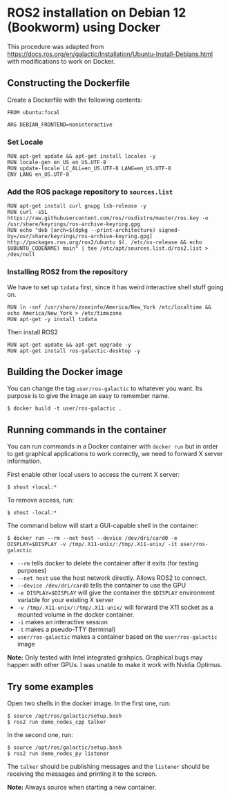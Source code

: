  # ROS2 installation on Debian 12 (Bookworm) using Docker
This procedure was adapted from https://docs.ros.org/en/galactic/Installation/Ubuntu-Install-Debians.html with modifications to work on Docker.

## Constructing the Dockerfile
Create a Dockerfile with the following contents:

```
FROM ubuntu:focal

ARG DEBIAN_FRONTEND=noninteractive
```

### Set Locale
```
RUN apt-get update && apt-get install locales -y
RUN locale-gen en_US en_US.UTF-8
RUN update-locale LC_ALL=en_US.UTF-8 LANG=en_US.UTF-8
ENV LANG en_US.UTF-8
```

### Add the ROS package repository to `sources.list`
```
RUN apt-get install curl gnupg lsb-release -y
RUN curl -sSL https://raw.githubusercontent.com/ros/rosdistro/master/ros.key -o /usr/share/keyrings/ros-archive-keyring.gpg
RUN echo "deb [arch=$(dpkg --print-architecture) signed-by=/usr/share/keyrings/ros-archive-keyring.gpg] http://packages.ros.org/ros2/ubuntu $(. /etc/os-release && echo $UBUNTU_CODENAME) main" | tee /etc/apt/sources.list.d/ros2.list > /dev/null
```
### Installing ROS2 from the repository
We have to set up `tzdata` first, since it has weird interactive shell stuff going on.
```
RUN ln -snf /usr/share/zoneinfo/America/New_York /etc/localtime && echo America/New_York > /etc/timezone
RUN apt-get -y install tzdata
```
Then install ROS2
```
RUN apt-get update && apt-get upgrade -y
RUN apt-get install ros-galactic-desktop -y
```

## Building the Docker image
You can change the tag `user/ros-galactic` to whatever you want. Its purpose is to give the image an easy to remember name.
```
$ docker build -t user/ros-galactic .
```

## Running commands in the container
You can run commands in a Docker container with `docker run` but in order to get graphical applications to work correctly, we need to forward X server information.

First enable other local users to access the current X server:
```
$ xhost +local:*
```

To remove access, run:
```
$ xhost -local:*
```

The command below will start a GUI-capable shell in the container:
```
$ docker run --rm --net host --device /dev/dri/card0 -e DISPLAY=$DISPLAY -v /tmp/.X11-unix/:/tmp/.X11-unix/ -it user/ros-galactic
```

* `--rm` tells docker to delete the container after it exits (for testing purposes)
* `--net host` use the host network directly. Allows ROS2 to connect.
* `--device /dev/dri/card0` tells the container to use the GPU
* `-e DISPLAY=$DISPLAY` will give the container the `$DISPLAY` environment variable for your existing X server
* `-v /tmp/.X11-unix/:/tmp/.X11-unix/` will forward the X11 socket as a mounted volume in the docker container.
* `-i` makes an interactive session
* `-t` makes a pseudo-TTY (terminal)
* `user/ros-galactic` makes a container based on the `user/ros-galactic` image

**Note:** Only tested with Intel integrated grahpics. Graphical bugs may happen with other GPUs. I was unable to make it work with Nvidia Optimus.

## Try some examples
Open two shells in the docker image. In the first one, run:
```
$ source /opt/ros/galactic/setup.bash
$ ros2 run demo_nodes_cpp talker
```

In the second one, run:
```
$ source /opt/ros/galactic/setup.bash
$ ros2 run demo_nodes_py listener
```
The `talker` should be publishing messages and the `listener` should be receiving the messages and printing it to the screen.

**Note:** Always source when starting a new container.
